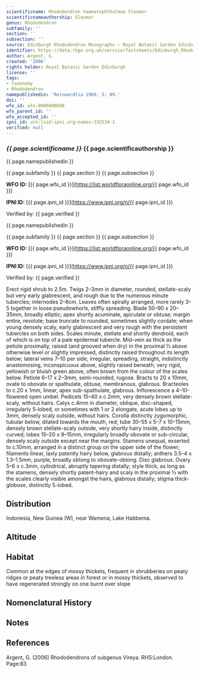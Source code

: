 ```yaml
---
scientificname: Rhododendron haematophthalmum Sleumer
scientificnameauthorship: Sleumer
genus: Rhododendron
subfamily: ''
section: ''
subsection: ''
source: Edinburgh Rhododendron Monographs – Royal Botanic Garden Edinburgh
identifier: https://data.rbge.org.uk/service/factsheets/Edinburgh_Rhododendron_Monographs.xhtml
author: Argent, G.
created: '2006'
rights holder: Royal Botanic Garden Edinburgh
license: ''
tags:
- taxonomy
- Rhododendron
namepublishedin: 'Reinwardtia 1960. 5: 89.'
doi: ''
wfo_id: wfo-0000400608
wfo_parent_id: ''
wfo_accepted_id: ''
ipni_id: urn:lsid:ipni.org:names:332534-1
verified: null
---
```

### _{{ page.scientificname }}_ {{ page.scientificauthorship }}
 {{ page.namepublishedin }}

{{ page.subfamily }} {{ page.section }} {{ page.subsection }}

**WFO ID:** [{{ page.wfo_id }}](https://list.worldfloraonline.org/{{ page.wfo_id }})

**IPNI ID:** [{{ page.ipni_id }}](https://www.ipni.org/n/{{ page.ipni_id }})

Verified by: {{ page.verified }}

 {{ page.namepublishedin }}

{{ page.subfamily }} {{ page.section }} {{ page.subsection }}

**WFO ID:** [{{ page.wfo_id }}](https://list.worldfloraonline.org/{{ page.wfo_id }})

**IPNI ID:** [{{ page.ipni_id }}](https://www.ipni.org/n/{{ page.ipni_id }})

Verified by: {{ page.verified }}



Erect rigid shrub to 2.5m. Twigs 2–3mm in diameter, rounded, stellate-scaly but very early glabrescent, and rough due to the numerous minute tubercles; internodes 2–8cm. Leaves often spirally arranged, more rarely 3–5 together in loose pseudowhorls, stiffly spreading. Blade 50–90 x 20–35mm, broadly elliptic; apex shortly acuminate, apiculate or obtuse; margin entire, revolute; base truncate to rounded, sometimes slightly cordate; when young densely scaly, early glabrescent and very rough with the persistent tubercles on both sides. Scales minute, stellate and shortly dendroid, each of which is on top of a pale epidermal tubercle. Mid-vein as thick as the petiole proximally, raised (and grooved when dry) in the proximal 1⁄3 above otherwise level or slightly impressed, distinctly raised throughout its length below; lateral veins 7–10 per side, irregular, spreading, straight, indistinctly anastomosing, inconspicuous above, slightly raised beneath; very rigid, yellowish or bluish green above, often brown from the colour of the scales below. Petiole 6–17 x 2–3mm, semi-rounded, rugose. Bracts to 20 x 10mm, ovate to obovate or spathulate, obtuse, membranous, glabrous. Bracteoles to c.20 x 1mm, linear, apex sub-spathulate, glabrous. Inflorescence a 4–10-flowered open umbel. Pedicels 15–40 x c.2mm, very densely brown stellate-scaly, without hairs. Calyx c.4mm in diameter, oblique, disc-shaped, irregularly 5-lobed, or sometimes with 1 or 2 elongate, acute lobes up to 3mm, densely scaly outside, without hairs. Corolla distinctly zygomorphic, tubular below, dilated towards the mouth, red; tube 30–55 x 5–7 x 10–15mm, densely brown stellate-scaly outside, very shortly hairy inside, distinctly curved; lobes 15–20 x 9–15mm, irregularly broadly obovate or sub-circular, densely scaly outside except near the margins. Stamens unequal, exserted to c.10mm, arranged in a distinct group on the upper side of the flower; filaments linear, laxly patently hairy below, glabrous distally; anthers 3.5–4 x 1.3–1.5mm, purple, broadly oblong to obovate-oblong. Disc glabrous. Ovary 5–6 x c.3mm, cylindrical, abruptly tapering distally; style thick, as long as the stamens, densely shortly patent-hairy and scaly in the proximal ½ with the scales clearly visible amongst the hairs, glabrous distally; stigma thick-globose, distinctly 5-lobed.

## Distribution
Indonesia, New Guinea (W), near Wamena, Lake Habbema.

## Altitude


## Habitat
Common at the edges of mossy thickets, frequent in shrub­beries on peaty ridges or peaty treeless areas in forest or in mossy thickets, observed to have regenerated strongly on one burnt over slope

## Nomenclatural History

                       
## Notes


## References

Argent, G. (2006) Rhododendrons of subgenus Vireya. RHS:London. Page:83
